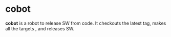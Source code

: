 cobot
=====

**cobot** is a robot to release SW from code. It checkouts the latest tag, makes all the targets , and releases SW.
